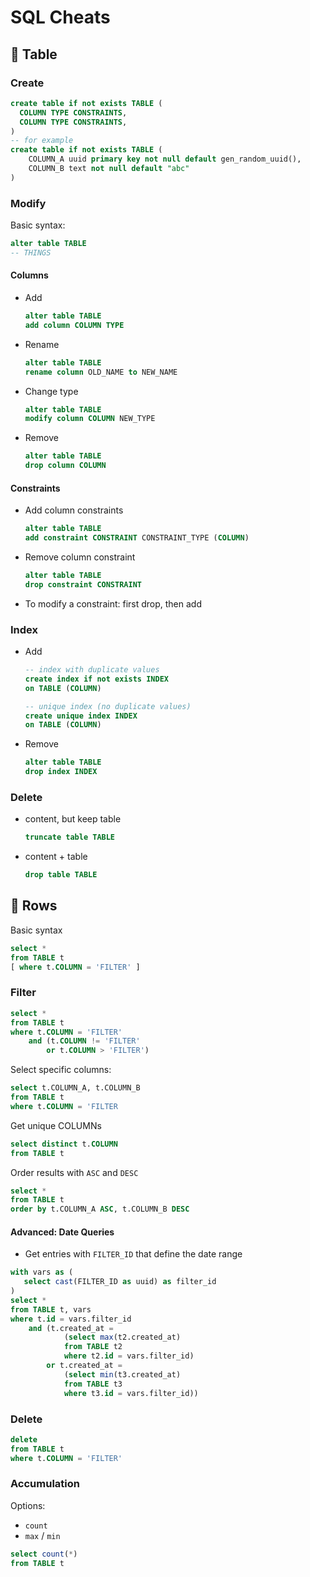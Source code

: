 # SQL Cheats

## 🏓 Table

### Create

```sql
create table if not exists TABLE (
  COLUMN TYPE CONSTRAINTS,
  COLUMN TYPE CONSTRAINTS,
)
-- for example
create table if not exists TABLE (
    COLUMN_A uuid primary key not null default gen_random_uuid(),
    COLUMN_B text not null default "abc"
)
```

### Modify

Basic syntax:

```sql
alter table TABLE
-- THINGS
```

#### Columns

- Add
  ```sql
  alter table TABLE
  add column COLUMN TYPE
  ```
- Rename
  ```sql
  alter table TABLE
  rename column OLD_NAME to NEW_NAME
  ```
- Change type
  ```sql
  alter table TABLE
  modify column COLUMN NEW_TYPE
  ```
- Remove
  ```sql
  alter table TABLE
  drop column COLUMN
  ```

#### Constraints

- Add column constraints
  ```sql
  alter table TABLE
  add constraint CONSTRAINT CONSTRAINT_TYPE (COLUMN)
  ```
- Remove column constraint
  ```sql
  alter table TABLE
  drop constraint CONSTRAINT
  ```
- To modify a constraint: first drop, then add

### Index

- Add

  ```sql
  -- index with duplicate values
  create index if not exists INDEX
  on TABLE (COLUMN)

  -- unique index (no duplicate values)
  create unique index INDEX
  on TABLE (COLUMN)
  ```

- Remove
  ```sql
  alter table TABLE
  drop index INDEX
  ```

### Delete

- content, but keep table
  ```sql
  truncate table TABLE
  ```
- content + table
  ```sql
  drop table TABLE
  ```

## 🚣 Rows

Basic syntax

```sql
select *
from TABLE t
[ where t.COLUMN = 'FILTER' ]
```

### Filter

```sql
select *
from TABLE t
where t.COLUMN = 'FILTER'
    and (t.COLUMN != 'FILTER'
        or t.COLUMN > 'FILTER')
```

Select specific columns:

```sql
select t.COLUMN_A, t.COLUMN_B
from TABLE t
where t.COLUMN = 'FILTER
```

Get unique COLUMNs

```sql
select distinct t.COLUMN
from TABLE t
```

Order results with `ASC` and `DESC`

```sql
select *
from TABLE t
order by t.COLUMN_A ASC, t.COLUMN_B DESC
```

#### Advanced: Date Queries

- Get entries with `FILTER_ID` that define the date range

```sql
with vars as (
   select cast(FILTER_ID as uuid) as filter_id
)
select *
from TABLE t, vars
where t.id = vars.filter_id
    and (t.created_at =
            (select max(t2.created_at)
            from TABLE t2
            where t2.id = vars.filter_id)
        or t.created_at =
            (select min(t3.created_at)
            from TABLE t3
            where t3.id = vars.filter_id))
```

### Delete

```sql
delete
from TABLE t
where t.COLUMN = 'FILTER'
```

### Accumulation

Options:

- `count`
- `max` / `min`

```sql
select count(*)
from TABLE t
```
